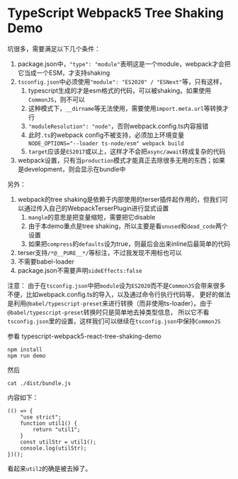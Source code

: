 TypeScript Webpack5 Tree Shaking Demo
=======================================

坑很多，需要满足以下几个条件：
1. package.json中，`"type": "module"`表明这是一个module，webpack才会把它当成一个ESM，才支持shaking
2. `tsconfig.json`中必须使用`"module": "ES2020" / "ESNext"`等，只有这样，
   1. typescript生成的才是esm格式的代码，可以被shaking。如果使用`CommonJS`，则不可以
   2. 这种模式下，`__dirname`等无法使用，需要使用`import.meta.url`等转换才行
   3. `"moduleResolution": "node"`，否则webpack.config.ts内容报错
   4. 此时`.ts`的webpack config不被支持，必须加上环境变量`NODE_OPTIONS="--loader ts-node/esm" webpack build`
   5. `target`应该是`ES2017`或以上，这样才不会把`async/await`转成复杂的代码
3. webpack设置，只有当`production`模式才能真正去除很多无用的东西；如果是development，则会显示在bundle中

另外：
1. webpack的tree shaking是依赖于内部使用的terser插件起作用的，但我们可以通过传入自己的WebpackTerserPlugin进行显式设置
   1. `mangle`的意思是把变量缩短，需要把它disable
   2. 由于本demo重点是tree shaking，所以主要是看`unused`和`dead_code`两个设置
   3. 如果把`compress`的`defaults`设为true，则最后会出来inline后最简单的代码
2. terser支持`/*@__PURE__*/`等标注，不过我发现不用标也可以 
3. 不需要babel-loader
4. package.json不需要声明`sideEffects:false`

注意：
由于在`tsconfig.json`中把`module`设为`ES2020`而不是`CommonJS`会带来很多不便，比如webpack.config.ts的导入，以及通过命令行执行代码等，
更好的做法是利用`@babel/typescript-preset`来进行转换（而非使用ts-loader）。由于`@babel/typescript-preset`转换时只是简单地去掉类型信息，
所以它不看`tsconfig.json`里的设置，这样我们可以继续在`tsconfig.json`中保持`CommonJS`

参看 typescript-webpack5-react-tree-shaking-demo

```
npm install
npm run demo
```

然后

```
cat ./dist/bundle.js
```

内容如下：

```
(() => {
    "use strict";
    function util1() {
        return "util1";
    }
    const utilStr = util1();
    console.log(utilStr);
})();
```

看起来`util2`的确是被去掉了。

